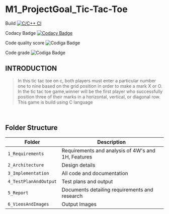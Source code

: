# M1_ProjectGoal_Tic-Tac-Toe

Build
[![C/C++ CI](https://github.com/Anushri-Daryapurkar/M1_ProjectGoal_Tic-Tac-Toe/actions/workflows/cppcheck.yml/badge.svg)](https://github.com/Anushri-Daryapurkar/M1_ProjectGoal_Tic-Tac-Toe/actions/workflows/cppcheck.yml)

Codacy Badge
[![Codacy Badge](https://app.codacy.com/project/badge/Grade/8c3a70e44252413da188572bed37284d)](https://www.codacy.com/gh/Anushri-Daryapurkar/M1_ProjectGoal_Tic-Tac-Toe/dashboard?utm_source=github.com&amp;utm_medium=referral&amp;utm_content=Anushri-Daryapurkar/M1_ProjectGoal_Tic-Tac-Toe&amp;utm_campaign=Badge_Grade)

Code quality score
![Codiga Badge](https://api.codiga.io/project/30939/score/svg)

Code grade
![Codiga Badge](https://api.codiga.io/project/30939/status/svg)
<br/>

## **INTRODUCTION**
>In this tic tac toe on c, both players must enter a particular number one to nine based on the grid position in order to make a mark X or O. In the tic tac toe game,winner will be the first player who successfully position three of their marks in a horizontal, vertical, or diagonal row. This game is build using C language
<br/>

## Folder Structure
Folder             | Description
-------------------| -----------------------------------------
`1_Requirements`   | Requirements and analysis of 4W's and 1H, Features
`2_Architecture`         | Design details
`3_Implementation` | All code and documentation
`4_TestPlanAndOutput`      | Test plans and output
`5_Report` | Documents detailing requirements and research
`6_VieosAndImages`   | Output Images


